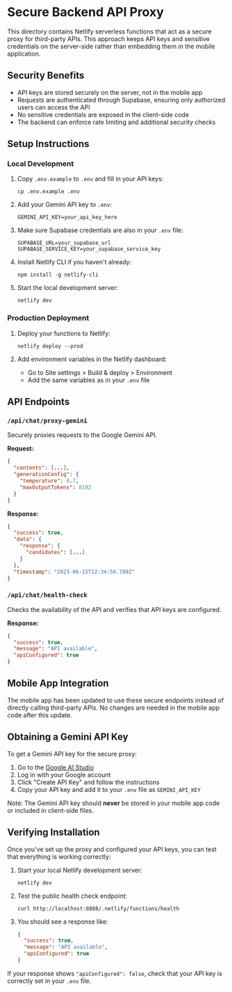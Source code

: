 # Secure Backend API Proxy

This directory contains Netlify serverless functions that act as a secure proxy for third-party APIs. This approach keeps API keys and sensitive credentials on the server-side rather than embedding them in the mobile application.

## Security Benefits

- API keys are stored securely on the server, not in the mobile app
- Requests are authenticated through Supabase, ensuring only authorized users can access the API
- No sensitive credentials are exposed in the client-side code
- The backend can enforce rate limiting and additional security checks

## Setup Instructions

### Local Development

1. Copy `.env.example` to `.env` and fill in your API keys:
   ```
   cp .env.example .env
   ```

2. Add your Gemini API key to `.env`:
   ```
   GEMINI_API_KEY=your_api_key_here
   ```

3. Make sure Supabase credentials are also in your `.env` file:
   ```
   SUPABASE_URL=your_supabase_url
   SUPABASE_SERVICE_KEY=your_supabase_service_key
   ```

4. Install Netlify CLI if you haven't already:
   ```
   npm install -g netlify-cli
   ```

5. Start the local development server:
   ```
   netlify dev
   ```

### Production Deployment

1. Deploy your functions to Netlify:
   ```
   netlify deploy --prod
   ```

2. Add environment variables in the Netlify dashboard:
   - Go to Site settings > Build & deploy > Environment
   - Add the same variables as in your `.env` file

## API Endpoints

### `/api/chat/proxy-gemini`

Securely proxies requests to the Google Gemini API.

**Request:**
```json
{
  "contents": [...],
  "generationConfig": {
    "temperature": 0.7,
    "maxOutputTokens": 8192
  }
}
```

**Response:**
```json
{
  "success": true,
  "data": {
    "response": {
      "candidates": [...]
    }
  },
  "timestamp": "2023-06-15T12:34:56.789Z"
}
```

### `/api/chat/health-check`

Checks the availability of the API and verifies that API keys are configured.

**Response:**
```json
{
  "success": true,
  "message": "API available",
  "apiConfigured": true
}
```

## Mobile App Integration

The mobile app has been updated to use these secure endpoints instead of directly calling third-party APIs. No changes are needed in the mobile app code after this update.

## Obtaining a Gemini API Key

To get a Gemini API key for the secure proxy:

1. Go to the [Google AI Studio](https://makersuite.google.com/app/apikey)
2. Log in with your Google account
3. Click "Create API Key" and follow the instructions
4. Copy your API key and add it to your `.env` file as `GEMINI_API_KEY`

Note: The Gemini API key should **never** be stored in your mobile app code or included in client-side files.

## Verifying Installation

Once you've set up the proxy and configured your API keys, you can test that everything is working correctly:

1. Start your local Netlify development server:
   ```
   netlify dev
   ```

2. Test the public health check endpoint:
   ```
   curl http://localhost:8888/.netlify/functions/health
   ```

3. You should see a response like:
   ```json
   {
     "success": true,
     "message": "API available",
     "apiConfigured": true
   }
   ```

If your response shows `"apiConfigured": false`, check that your API key is correctly set in your `.env` file. 